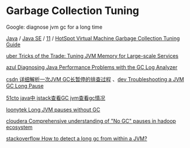 # Garbage Collection Tuning

Google: diagnose jvm  gc for a long time

[Java](https://docs.oracle.com/en/java/index.html) / [Java SE](https://docs.oracle.com/en/java/javase/index.html) / [11](https://docs.oracle.com/en/java/javase/11/index.html) / [HotSpot Virtual Machine Garbage Collection Tuning Guide](https://docs.oracle.com/en/java/javase/11/gctuning/introduction-garbage-collection-tuning.html)

[uber Tricks of the Trade: Tuning JVM Memory for Large-scale Services](https://www.uber.com/en-HK/blog/jvm-tuning-garbage-collection/)

[azul Diagnosing Java Performance Problems with the GC Log Analyzer](https://docs.azul.com/prime/diagnosing-java-performance-problems-with-gc-log-analyzer) 

[csdn 详细解析一次JVM GC长暂停的排查过程](https://blog.csdn.net/wdj_yyds/article/details/130367267) 、[dev Troubleshooting a JVM GC Long Pause](https://dev.to/ppsrap/troubleshooting-a-jvm-gc-long-pause-10c8)

[51cto java中 jstack查看GC jvm查看gc情况](https://blog.51cto.com/u_16213575/7603605)

[loonytek Long JVM pauses without GC](https://loonytek.com/2020/01/20/long-jvm-pauses-without-gc/)

[cloudera Comprehensive understanding of "No GC" pauses in hadoop ecosystem](https://community.cloudera.com/t5/Community-Articles/Comprehensive-understanding-of-quot-No-GC-quot-pauses-in/ta-p/385983) 

[stackoverflow How to detect a long gc from within a JVM?](https://stackoverflow.com/questions/28495280/how-to-detect-a-long-gc-from-within-a-jvm)